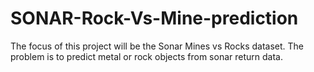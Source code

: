 # SONAR-Rock-Vs-Mine-prediction
The focus of this project will be the Sonar Mines vs Rocks dataset. The problem is to predict metal or rock objects from sonar return data. 
